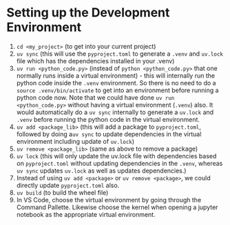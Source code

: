 
# Setting up the Development Environment

1. `cd <my_project>` (to get into your current project)
2. `uv sync` (this will use the `pyproject.toml` to generate a `.venv` and `uv.lock` file which has the dependencies installed in your .venv)
3. `uv run <python_code.py>` (instead of `python <python_code.py>` that one normally runs inside a virtual environment) - this will internally run the python code inside the `.venv` environment.  So there is no need to do a `source .venv/bin/activate` to get into an environment before running a python code now.  Note that we could have done `uv run <python_code.py>` without having a virtual environment (`.venv`) also.  It would automatically do a `uv sync` internally to generate a `uv.lock` and `.venv` before running the python code in the virtual environment.
4. `uv add <package_lib>` (this will add a package to `pyproject.toml`, followed by doing a`uv sync` to update dependencies in the virtual environment including update of `uv.lock`)
5. `uv remove <package_lib>` (same as above to remove a package)
6. `uv lock` (this will only update the uv.lock file with dependencies based on `pyproject.toml` without updating dependencies in the `.venv`, whereas `uv sync` updates `uv.lock` as well as updates dependencies.)
7. Instead of using `uv add <package>` or `uv remove <package>`, we could directly update `pyproject.toml` also.
8. `uv build` (to build the wheel file)
9. In VS Code, choose the virtual environment by going through the Command Pallette.  Likewise choose the kernel when opening a jupyter notebook as the appropriate virtual environment.
